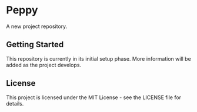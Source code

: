 # Peppy

A new project repository.

## Getting Started

This repository is currently in its initial setup phase. More information will be added as the project develops.

## License

This project is licensed under the MIT License - see the LICENSE file for details. 